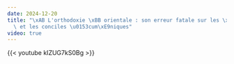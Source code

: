 ```yaml
---
date: 2024-12-20
title: "\xAB L'orthodoxie \xBB orientale : son erreur fatale sur les \xE9v\xEAques\
  \ et les conciles \u0153cum\xE9niques"
video: true
---
```



{{< youtube kIZUG7kS0Bg >}}
